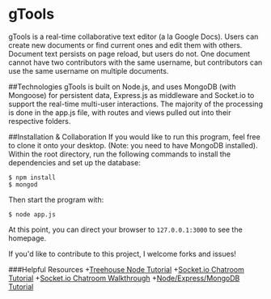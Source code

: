 # gTools
gTools is a real-time collaborative text editor (a la Google Docs).  Users can create new documents or find current ones and edit them with others.  Document text persists on page reload, but users do not.  One document cannot have two contributors with the same username, but contributors can use the same username on multiple documents.

##Technologies
gTools is built on Node.js, and uses MongoDB (with Mongoose) for persistent data, Express.js as middleware and Socket.io to support the real-time multi-user interactions.  The majority of the processing is done in the app.js file, with routes and views pulled out into their respective folders.

##Installation & Collaboration
If you would like to run this program, feel free to clone it onto your desktop.  (Note: you need to have MongoDB installed).  Within the root directory, run the following commands to install the dependencies and set up the database:
```
$ npm install
$ mongod
```

Then start the program with:
```
$ node app.js
```
At this point, you can direct your browser to `127.0.0.1:3000` to see the homepage.

If you'd like to contribute to this project, I welcome forks and issues!  

###Helpful Resources
+[Treehouse Node Tutorial](http://teamtreehouse.com/library/build-a-simple-dynamic-site-with-nodejs)
+[Socket.io Chatroom Tutorial](http://socket.io/get-started/chat/)
+[Socket.io Chatroom Walkthrough](https://www.youtube.com/playlist?list=PLicY6aYZ8ilpmHfJ8jP1lt7ihPpRWBJ9P)
+[Node/Express/MongoDB Tutorial](http://cwbuecheler.com/web/tutorials/2013/node-express-mongo/)